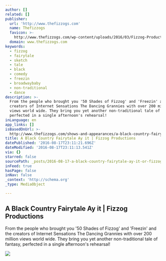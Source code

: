 ```yaml
---
author: []
related: []
publisher:
  url: 'http://www.thefizzogs.com'
  name: Thefizzogs
  favicon: >-
    http://www.thefizzogs.com/wp-content/uploads/2016/03/Fizzog-Productions-Favicon.png
  domain: www.thefizzogs.com
keywords:
  - fizzog
  - fairytale
  - sketch
  - tale
  - black
  - comedy
  - freezin
  - broadwaybaby
  - non-traditional
  - dance
description: >-
  From the people who brought you '50 Shades of Fizzog' and 'Freezin' and the
  creators of Internet Sensations The Dancing Grannies with over 200 million
  views world wide. They bring you yet another non-traditional tale of fantasy,
  perfected in a single afternoon's rehearsal!
inLanguage: en
app_links: []
isBasedOnUrl: >-
  http://www.thefizzogs.com/shows-and-appearances/a-black-country-fairytale-ay-it/
title: A Black Country Fairytale Ay it | Fizzog Productions
datePublished: '2016-08-17T23:11:21.696Z'
dateModified: '2016-08-17T23:11:13.541Z'
via: {}
starred: false
sourcePath: _posts/2016-08-17-a-black-country-fairytale-ay-it-or-fizzog-productions.md
inFeed: true
hasPage: false
inNav: false
_context: 'http://schema.org'
_type: MediaObject

---
```

<article style=""><h1>A Black Country Fairytale Ay it | Fizzog Productions</h1><p>From the people who brought you '50 Shades of Fizzog' and 'Freezin' and the creators of Internet Sensations The Dancing Grannies with over 200 million views world wide. They bring you yet another non-traditional tale of fantasy, perfected in a single afternoon's rehearsal!</p><img src="http://www.thefizzogs.com/wp-content/uploads/2016/07/A-Black-Country-Fairy-Tale-2016.jpg" /></article>